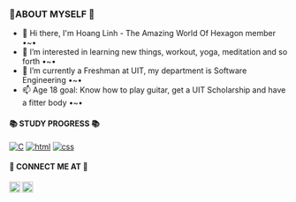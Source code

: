 <h3>🌟ABOUT MYSELF 🌟</h3>

- 👋 Hi there, I'm Hoang Linh - The Amazing World Of Hexagon member •~•
- 👀 I’m interested in learning new things, workout, yoga, meditation and so forth •~•
- 🌱 I’m currently a Freshman at UIT, my department is Software Engineering •~•
- 📫 Age 18 goal: Know how to play guitar, get a UIT Scholarship and have a fitter body •~•


<h4>📚 STUDY PROGRESS 📚</h4>
<a href="https://imgbb.com/"><img src="https://i.ibb.co/sttrQxj/C.png" alt="C" border="0"></a>
<a href="https://imgbb.com/"><img src="https://i.ibb.co/X3HsPcR/html.png" alt="html" border="0"></a>
<a href="https://imgbb.com/"><img src="https://i.ibb.co/TbYMQRr/css.png" alt="css" border="0"></a>






<h4>🐧 CONNECT ME AT 🐧</h4>

<a href="https://www.facebook.com/profile.php?id=100010140106440">
  <img align="left" alt="facebook" width="20px" src="https://upload.wikimedia.org/wikipedia/commons/thumb/0/05/Facebook_Logo_%282019%29.png/1024px-Facebook_Logo_%282019%29.png" />
</a>
<a href="https://www.instagram.com/hoanglinhhm/?hl=en">
<img align="left" alt="instagram" width="20px" src="https://www.jaspersomsen.com/wp-spullies/uploads/2017/03/instagram-Logo-PNG-Transparent-Background-download.png" />
  

<!---
nhlinhseuit/nhlinhseuit is a ✨ special ✨ repository because its `README.md` (this file) appears on your GitHub profile.
You can click the Preview link to take a look at your changes.
--->
